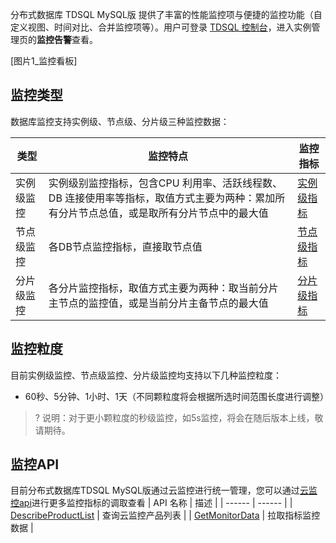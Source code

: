 分布式数据库 TDSQL MySQL版 提供了丰富的性能监控项与便捷的监控功能（自定义视图、时间对比、合并监控项等）。用户可登录 [TDSQL 控制台](https://console.cloud.tencent.com/tdsqld/instance-tdmysql)，进入实例管理页的**监控告警**查看。

[图片1_监控看板]

## 监控类型
数据库监控支持实例级、节点级、分片级三种监控数据：

| 类型 | 监控特点 | 监控指标 |
| ------ | ------ | ------ |
| 实例级监控 |实例级别监控指标，包含CPU 利用率、活跃线程数、DB 连接使用率等指标，取值方式主要为两种：累加所有分片节点总值，或是取所有分片节点中的最大值 | [实例级指标](https://cloud.tencent.com/document/product/248/54401) |
| 节点级监控 |各DB节点监控指标，直接取节点值 | [节点级指标](https://cloud.tencent.com/document/product/248/54399) |
| 分片级监控 |各分片监控指标，取值方式主要为两种：取当前分片主节点的监控值，或是当前分片主备节点的最大值 | [分片级指标](https://cloud.tencent.com/document/product/248/54407) |

## 监控粒度
目前实例级监控、节点级监控、分片级监控均支持以下几种监控粒度：

- 60秒、5分钟、1小时、1天（不同颗粒度将会根据所选时间范围长度进行调整）

>?
>说明：对于更小颗粒度的秒级监控，如5s监控，将会在随后版本上线，敬请期待。

## 监控API
目前分布式数据库TDSQL MySQL版通过云监控进行统一管理，您可以通过[云监控api](https://cloud.tencent.com/document/product/248/87589)进行更多监控指标的调取查看
| API 名称 | 描述 |
| ------ | ------ |
| [DescribeProductList](https://cloud.tencent.com/document/api/248/443744) | 查询云监控产品列表 |
| [GetMonitorData](https://cloud.tencent.com/document/api/248/31014) | 拉取指标监控数据 |